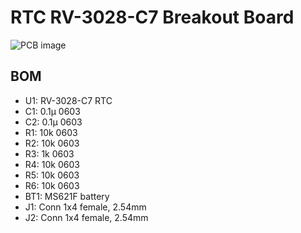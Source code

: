 # RTC RV-3028-C7 Breakout Board

![PCB image](RTC-breakout.png)

## BOM

- U1: RV-3028-C7 RTC
- C1: 0.1µ 0603
- C2: 0.1µ 0603
- R1: 10k 0603
- R2: 10k 0603
- R3: 1k 0603
- R4: 10k 0603
- R5: 10k 0603
- R6: 10k 0603
- BT1: MS621F battery
- J1: Conn 1x4 female, 2.54mm
- J2: Conn 1x4 female, 2.54mm

